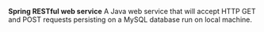 
**Spring RESTful web service**
A Java web service that will accept HTTP GET and POST requests persisting on a MySQL database run on local machine.
